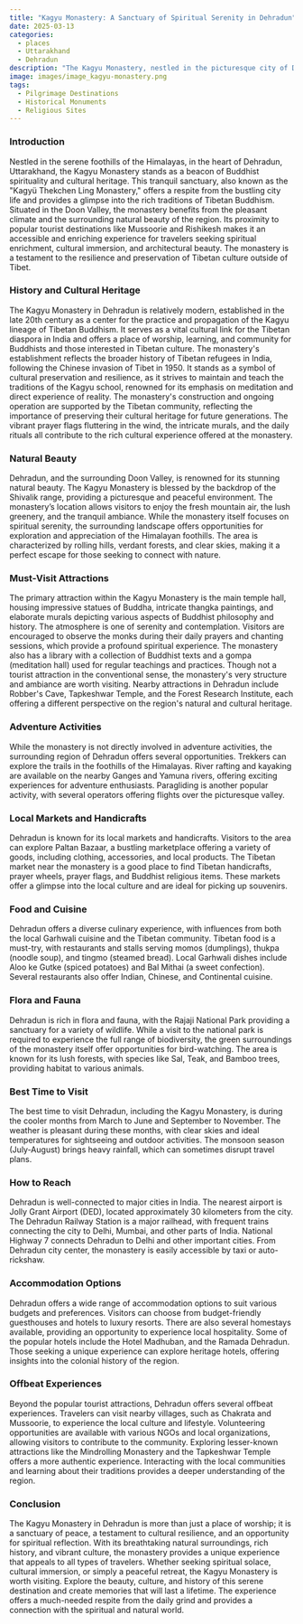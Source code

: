 ```yaml
---
title: "Kagyu Monastery: A Sanctuary of Spiritual Serenity in Dehradun"
date: 2025-03-13
categories:
  - places
  - Uttarakhand
  - Dehradun
description: "The Kagyu Monastery, nestled in the picturesque city of Dehradun, Uttarakhand, is a significant hub for Tibetan Buddhism. Renowned for its rich spiritual heritage and architectural blend of traditional Tibetan styles with local influences, the monastery houses ancient Buddhist paintings, sculptures, and serene gardens. Located at an elevation, it offers breathtaking views of the surrounding valleys, making it a must-visit destination for those seeking spiritual solace and cultural enrichment."
image: images/image_kagyu-monastery.png
tags: 
  - Pilgrimage Destinations
  - Historical Monuments
  - Religious Sites
---
```



### **Introduction**

Nestled in the serene foothills of the Himalayas, in the heart of Dehradun, Uttarakhand, the Kagyu Monastery stands as a beacon of Buddhist spirituality and cultural heritage. This tranquil sanctuary, also known as the "Kagyü Thekchen Ling Monastery," offers a respite from the bustling city life and provides a glimpse into the rich traditions of Tibetan Buddhism. Situated in the Doon Valley, the monastery benefits from the pleasant climate and the surrounding natural beauty of the region. Its proximity to popular tourist destinations like Mussoorie and Rishikesh makes it an accessible and enriching experience for travelers seeking spiritual enrichment, cultural immersion, and architectural beauty. The monastery is a testament to the resilience and preservation of Tibetan culture outside of Tibet.



### **History and Cultural Heritage**

The Kagyu Monastery in Dehradun is relatively modern, established in the late 20th century as a center for the practice and propagation of the Kagyu lineage of Tibetan Buddhism. It serves as a vital cultural link for the Tibetan diaspora in India and offers a place of worship, learning, and community for Buddhists and those interested in Tibetan culture. The monastery's establishment reflects the broader history of Tibetan refugees in India, following the Chinese invasion of Tibet in 1950. It stands as a symbol of cultural preservation and resilience, as it strives to maintain and teach the traditions of the Kagyu school, renowned for its emphasis on meditation and direct experience of reality. The monastery's construction and ongoing operation are supported by the Tibetan community, reflecting the importance of preserving their cultural heritage for future generations. The vibrant prayer flags fluttering in the wind, the intricate murals, and the daily rituals all contribute to the rich cultural experience offered at the monastery.



### **Natural Beauty**

Dehradun, and the surrounding Doon Valley, is renowned for its stunning natural beauty. The Kagyu Monastery is blessed by the backdrop of the Shivalik range, providing a picturesque and peaceful environment. The monastery’s location allows visitors to enjoy the fresh mountain air, the lush greenery, and the tranquil ambiance. While the monastery itself focuses on spiritual serenity, the surrounding landscape offers opportunities for exploration and appreciation of the Himalayan foothills. The area is characterized by rolling hills, verdant forests, and clear skies, making it a perfect escape for those seeking to connect with nature.



### **Must-Visit Attractions**

The primary attraction within the Kagyu Monastery is the main temple hall, housing impressive statues of Buddha, intricate thangka paintings, and elaborate murals depicting various aspects of Buddhist philosophy and history. The atmosphere is one of serenity and contemplation. Visitors are encouraged to observe the monks during their daily prayers and chanting sessions, which provide a profound spiritual experience. The monastery also has a library with a collection of Buddhist texts and a gompa (meditation hall) used for regular teachings and practices. Though not a tourist attraction in the conventional sense, the monastery's very structure and ambiance are worth visiting. Nearby attractions in Dehradun include Robber's Cave, Tapkeshwar Temple, and the Forest Research Institute, each offering a different perspective on the region's natural and cultural heritage.



### **Adventure Activities**

While the monastery is not directly involved in adventure activities, the surrounding region of Dehradun offers several opportunities. Trekkers can explore the trails in the foothills of the Himalayas. River rafting and kayaking are available on the nearby Ganges and Yamuna rivers, offering exciting experiences for adventure enthusiasts. Paragliding is another popular activity, with several operators offering flights over the picturesque valley.



### **Local Markets and Handicrafts**

Dehradun is known for its local markets and handicrafts. Visitors to the area can explore Paltan Bazaar, a bustling marketplace offering a variety of goods, including clothing, accessories, and local products. The Tibetan market near the monastery is a good place to find Tibetan handicrafts, prayer wheels, prayer flags, and Buddhist religious items. These markets offer a glimpse into the local culture and are ideal for picking up souvenirs.



### **Food and Cuisine**

Dehradun offers a diverse culinary experience, with influences from both the local Garhwali cuisine and the Tibetan community. Tibetan food is a must-try, with restaurants and stalls serving momos (dumplings), thukpa (noodle soup), and tingmo (steamed bread). Local Garhwali dishes include Aloo ke Gutke (spiced potatoes) and Bal Mithai (a sweet confection). Several restaurants also offer Indian, Chinese, and Continental cuisine.



### **Flora and Fauna**

Dehradun is rich in flora and fauna, with the Rajaji National Park providing a sanctuary for a variety of wildlife. While a visit to the national park is required to experience the full range of biodiversity, the green surroundings of the monastery itself offer opportunities for bird-watching. The area is known for its lush forests, with species like Sal, Teak, and Bamboo trees, providing habitat to various animals.



### **Best Time to Visit**

The best time to visit Dehradun, including the Kagyu Monastery, is during the cooler months from March to June and September to November. The weather is pleasant during these months, with clear skies and ideal temperatures for sightseeing and outdoor activities. The monsoon season (July-August) brings heavy rainfall, which can sometimes disrupt travel plans.



### **How to Reach**

Dehradun is well-connected to major cities in India. The nearest airport is Jolly Grant Airport (DED), located approximately 30 kilometers from the city. The Dehradun Railway Station is a major railhead, with frequent trains connecting the city to Delhi, Mumbai, and other parts of India. National Highway 7 connects Dehradun to Delhi and other important cities. From Dehradun city center, the monastery is easily accessible by taxi or auto-rickshaw.



### **Accommodation Options**

Dehradun offers a wide range of accommodation options to suit various budgets and preferences. Visitors can choose from budget-friendly guesthouses and hotels to luxury resorts. There are also several homestays available, providing an opportunity to experience local hospitality. Some of the popular hotels include the Hotel Madhuban, and the Ramada Dehradun. Those seeking a unique experience can explore heritage hotels, offering insights into the colonial history of the region.



### **Offbeat Experiences**

Beyond the popular tourist attractions, Dehradun offers several offbeat experiences. Travelers can visit nearby villages, such as Chakrata and Mussoorie, to experience the local culture and lifestyle. Volunteering opportunities are available with various NGOs and local organizations, allowing visitors to contribute to the community. Exploring lesser-known attractions like the Mindrolling Monastery and the Tapkeshwar Temple offers a more authentic experience. Interacting with the local communities and learning about their traditions provides a deeper understanding of the region.



### **Conclusion**

The Kagyu Monastery in Dehradun is more than just a place of worship; it is a sanctuary of peace, a testament to cultural resilience, and an opportunity for spiritual reflection. With its breathtaking natural surroundings, rich history, and vibrant culture, the monastery provides a unique experience that appeals to all types of travelers. Whether seeking spiritual solace, cultural immersion, or simply a peaceful retreat, the Kagyu Monastery is worth visiting. Explore the beauty, culture, and history of this serene destination and create memories that will last a lifetime. The experience offers a much-needed respite from the daily grind and provides a connection with the spiritual and natural world.


